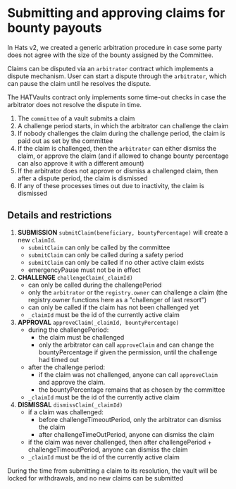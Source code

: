 # Submitting and approving claims for bounty payouts

In Hats v2, we created a generic arbitration procedure in case some party does not agree with the size of the bounty assigned by the Committee.

Claims can be disputed via an `arbitrator` contract which implements a dispute mechanism. User can start a dispute through the `arbitrator`, which can pause the claim until he resolves the dispute. 

The HATVaults contract only implements some time-out checks in case the arbitrator does not resolve the dispute in time.

1. The `committee` of a vault submits a claim 
2. A challenge period starts, in which the arbitrator can challenge the claim
3. If nobody challenges the claim during the challenge period, the claim is paid out as set by the committee
4. If the claim is challenged, then the `arbitrator` can either dismiss the claim, or approve the claim (and if allowed to change bounty percentage can also approve it with a different amount)
5. If the arbitrator does not approve or dismiss a challenged claim, then after a dispute period, the claim is dismissed
6. If any of these processes times out due to inactivity, the claim is dismissed


## Details and restrictions

1. **SUBMISSION** 
  `submitClaim(beneficiary, bountyPercentage)` will create a new `claimId`.
   - `submitClaim` can only be called by the committee
   - `submitClaim` can only be called during a safety period
   - `submitClaim` can only be called if no other active claim exists
   - emergencyPause must not be in effect
1. **CHALLENGE** `challengeClaim(_claimId)` 
   - can only be called during the challengePeriod
   - only the `arbitrator` or the `registry.owner` can challenge a claim (the registry.owner functions here as a "challenger of last resort")
   - can only be called if the claim has not been challenged yet
   - `_claimId` must be the id of the currently active claim
1. **APPROVAL** `approveClaim(_claimId, bountyPercentage)`
   - during the challengePeriod:
     - the claim must be challenged
     - only the arbitrator can call `approveClaim` and can change the bountyPercentage if given the permission, until the challenge had timed out
   - after the challenge period:
     - if the claim was not challenged, anyone can call `approveClaim` and approve the claim. 
     - the bountyPercentage remains that as chosen by the committee
   - `_claimId` must be the id of the currently active claim
1. **DISMISSAL** `dismissClaim(_claimId)`
   -  if a claim was challenged:
      - before challengeTimeoutPeriod, only the arbitrator can dismiss the claim
      - after challengeTimeOutPeriod, anyone can dismiss the claim
    - if the claim was never challenged, then after challengePeriod + challengeTimeoutPeriod, anyone can dismiss the claim
   - `_claimId` must be the id of the currently active claim

During the time from submitting a claim to its resolution, the vault will be locked for withdrawals, and no new claims can be submitted

